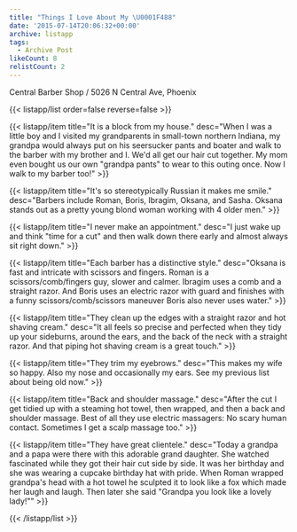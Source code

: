 ```yaml
---
title: "Things I Love About My \U0001F488"
date: '2015-07-14T20:06:32+00:00'
archive: listapp
tags: 
  - Archive Post
likeCount: 8
relistCount: 2
---
```


Central Barber Shop / 5026 N Central Ave, Phoenix

<!--more-->

{{< listapp/list order=false reverse=false >}}

   {{< listapp/item title="It is a block from my house."
      desc="When I was a little boy and I visited my grandparents in small-town northern Indiana, my grandpa would always put on his seersucker pants and boater and walk to the barber with my brother and I. We'd all get our hair cut together. My mom even bought us our own \"grandpa pants\" to wear to this outing once. Now I walk to my barber too!" >}}

   {{< listapp/item title="It's so stereotypically Russian it makes me smile."
      desc="Barbers include Roman, Boris, Ibragim, Oksana, and Sasha. Oksana stands out as a pretty young blond woman working with 4 older men." >}}

   {{< listapp/item title="I never make an appointment."
      desc="I just wake up and think \"time for a cut\" and then walk down there early and almost always sit right down." >}}

   {{< listapp/item title="Each barber has a distinctive style."
      desc="Oksana is fast and intricate with scissors and fingers. Roman is a scissors/comb/fingers guy, slower and calmer. Ibragim uses a comb and a straight razor. And Boris uses an electric razor with guard and finishes with a funny scissors/comb/scissors maneuver  Boris also never uses water." >}}

   {{< listapp/item title="They clean up the edges with a straight razor and hot shaving cream."
      desc="It all feels so precise and perfected when they tidy up your sideburns, around the ears, and the back of the neck with a straight razor. And that piping hot shaving cream is a great touch." >}}

   {{< listapp/item title="They trim my eyebrows."
      desc="This makes my wife so happy. Also my nose and occasionally my ears. See my previous list about being old now." >}}

   {{< listapp/item title="Back and shoulder massage."
      desc="After the cut I get tidied up with a steaming hot towel, then wrapped, and then a back and shoulder massage. Best of all they use electric massagers: No scary human contact. Sometimes I get a scalp massage too." >}}

   {{< listapp/item title="They have great clientele."
      desc="Today a grandpa and a papa were there with this adorable grand daughter. She watched fascinated while they got their hair cut side by side. It was her birthday and she was wearing a cupcake birthday hat with pride. When Roman wrapped grandpa's head with a hot towel he sculpted it to look like a fox which made her laugh and laugh. Then later she said \"Grandpa you look like a lovely lady!\"" >}}

{{< /listapp/list >}}
